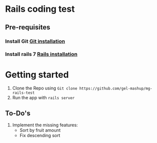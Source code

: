 # Rails coding test

## Pre-requisites

### Install Git [Git installation](https://git-scm.com/book/en/v2/Getting-Started-Installing-Git)

### Install rails 7 [Rails installation](https://guides.rubyonrails.org/v5.1/getting_started.html#installing-rails)

# Getting started

1. Clone the Repo using `Git clone https://github.com/gel-mashup/mg-rails-test`
2. Run the app with `rails server`

## To-Do's

1. Implement the missing features:
   - Sort by fruit amount
   - Fix descending sort

